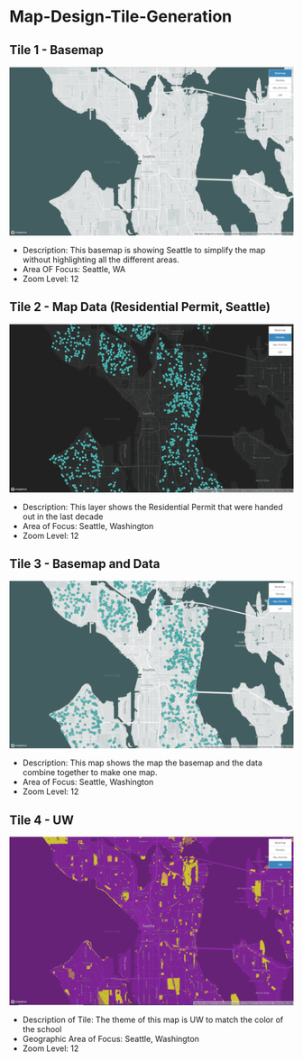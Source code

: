 # Map-Design-Tile-Generation

## Tile 1 - Basemap
![Map Image](img/Basemap.PNG)

- Description: This basemap is showing Seattle to simplify the map without highlighting all the different areas.
- Area OF Focus: Seattle, WA
- Zoom Level: 12

## Tile 2 - Map Data (Residential Permit, Seattle)
![Map Image](img/Permits.PNG)

- Description: This layer shows the Residential Permit that were handed out in the last decade
- Area of Focus: Seattle, Washington
- Zoom Level: 12

## Tile 3 - Basemap and Data 
![Map Image](img/BRes_Permits.PNG)

- Description: This map shows the map the basemap and the data combine together to make one map. 
- Area of Focus: Seattle, Washington 
- Zoom Level: 12
## Tile 4 - UW
![Map Image](img/UW.PNG)

- Description of Tile: The theme of this map is UW to match the color of the school 
- Geographic Area of Focus: Seattle, Washington
- Zoom Level: 12
